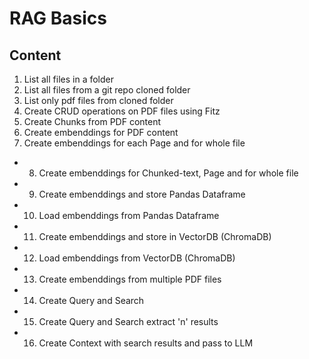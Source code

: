 # RAG Basics

## Content

1. List all files in a folder
2. List all files from a git repo cloned folder
3. List only pdf files from cloned folder
4. Create CRUD operations on PDF files using Fitz
5. Create Chunks from PDF content
6. Create embenddings for PDF content
7. Create embenddings for each Page and for whole file
* 8. Create embenddings for Chunked-text, Page and for whole file
* 9. Create embenddings and store Pandas Dataframe
* 10. Load embenddings from Pandas Dataframe
* 11. Create embenddings and store in VectorDB (ChromaDB)
* 12. Load embenddings from VectorDB (ChromaDB)
* 13. Create embenddings from multiple PDF files
* 14. Create Query and Search
* 15. Create Query and Search extract 'n' results
* 16. Create Context with search results and pass to LLM

